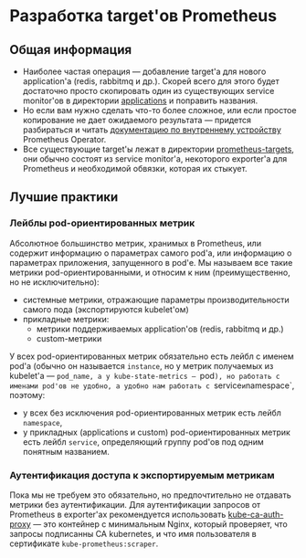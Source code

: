 Разработка target'ов Prometheus
===============================

Общая информация
----------------

* Наиболее частая операция — добавление target'а для нового application'а (redis, rabbitmq и др.). Скорей всего для этого будет достаточно просто скопировать один из существующих service monitor'ов в директории [applications](../templates/prometheus-targets/applications/) и поправить названия.
* Но если вам нужно сделать что-то более сложное, или если простое копирование не дает ожидаемого результата — придется разбираться и читать [документацию по внутреннему устройству](../../200-prometheus-operator/docs/INTERNALS.md) Prometheus Operator.
* Все существующие target'ы лежат в директории [prometheus-targets](../templates/prometheus-targets/), они обычно состоят из service monitor'а, некоторого exporter'а для Prometheus и необходимой обвязки, которая их стыкует.

Лучшие практики
---------------

### Лейблы pod-ориентированных метрик

Абсолютное большинство метрик, хранимых в Prometheus, или содержит информацию о параметрах самого pod'а, или информацию о параметрах приложения, запущенного в pod'е. Мы называем все такие метрики pod-ориентированными, и относим к ним (преимущественно, но не исключительно):
* системные метрики, отражающие параметры производительности самого пода (экспортируются kubelet'ом)
* прикладные метрики:
    * метрики поддерживаемых application'ов (redis, rabbitmq и др.)
    * custom-метрики

У всех pod-ориентированных метрик обязательно есть лейбл с именем pod'а (обычно он называется `instance`, но у метрик получаемых из kubelet'а — `pod_name, а у kube-state-metrics — `pod`), но работать с именами pod'ов не удобно, а удобно нам работать с `service` и `namespace`, поэтому:
* у всех без исключения pod-ориентированных метрик есть лейбл `namespace`,
* у прикладных (applications и custom) pod-ориентированных метрик есть лейбл `service`, определяющий группу pod'ов под одним понятным названием.

### Аутентификация доступа к экспортируемым метрикам

Пока мы не требуем это обязательно, но предпочтительно не отдавать метрики без аутентификации. Для аутентификации запросов от Prometheus в exporter'ах рекомендуется использовать [kube-ca-auth-proxy](https://github.com/flant/kube-ca-auth-proxy) — это контейнер с минимальным Nginx, который проверяет, что запросы подписанны CA kubernetes, и что имя пользователя в сертификате `kube-prometheus:scraper`.

